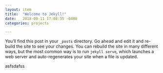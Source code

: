 ```yaml
---
layout: item
title:  "Welcome to Jekyll!"
date:   2018-09-11 17:08:35 -0400
categories: projects

---
```

You’ll find this post in your `_posts` directory. Go ahead and edit it and re-build the site to see your changes. You can rebuild the site in many different ways, but the most common way is to run `jekyll serve`, which launches a web server and auto-regenerates your site when a file is updated.

asfsdafss 